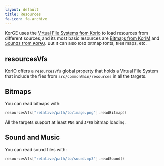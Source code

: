 ```yaml
---
layout: default
title: Resources
fa-icon: fa-archive
---
```


KorGE uses the [Virtual File Systems from Korio](/korio/) to load resources from different sources,
and its most basic resources are [Bitmaps from KorIM](/korim/) and [Sounds from KorAU](/korau/).
But it can also load bitmap fonts, tiled maps, etc.

## resourcesVfs

KorIO offers a `resourcesVfs` global property that holds a Virtual File System that include the
files from `src/commonMain/resources` in all the targets.

## Bitmaps

You can read bitmaps with:

```kotlin
resourcesVfs["relative/path/to/image.png"].readBitmap()
```

All the targets support at least `PNG` and `JPEG` bitmap loading.

## Sound and Music

You can read sound files with:

```kotlin
resourcesVfs["relative/path/to/sound.mp3"].readSound()
```
